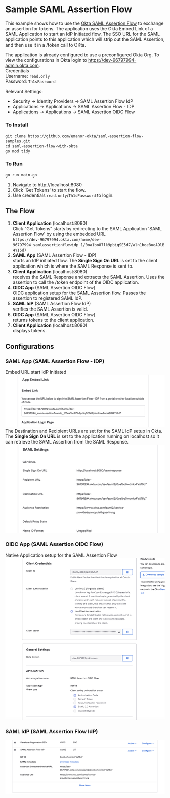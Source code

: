 # Sample SAML Assertion Flow

This example shows how to use the [Okta SAML Assertion Flow](https://developer.okta.com/docs/guides/implement-saml2/overview/) to exchange an assertion for tokens.
The application uses the Okta Embed Link of a SAML Application to start an IdP Initiated flow. The SSO URL for the SAML application points to this application which will strip out the SAML Assertion, and then use it in a /token call to OKta.  

The application is already configured to use a preconfigured Okta Org. To view the configurations in Okta login to https://dev-96797994-admin.okta.com.  
Credentials  
Username: `read.only`  
Password: `Th1sPassword`  

Relevant Settings:
* Security -> Identity Providers -> SAML Assertion Flow IdP
* Applications -> Applications -> SAML Assertion Flow - IDP
* Applications -> Applications -> SAML Assertion OIDC Flow


### To Install
```
git clone https://github.com/emanor-okta/saml-assertion-flow-samples.git
cd saml-assertion-flow-with-okta
go mod tidy
```

### To Run
```
go run main.go
```  

1. Navigate to http://localhost:8080   
2. Click 'Get Tokens' to start the flow.   
3. Use credentials `read.only`/`Th1sPassword` to login. 
    
     
     
## The Flow
1. **Client Application** (localhost:8080)     
Click "Get Tokens" starts by redirecting to the SAML Application 'SAML Assertion Flow' by using the embedded URL    
`https://dev-96797994.okta.com/home/dev-96797994_samlassertionflowidp_1/0oa1bo87lk9pbiqSE5d7/aln1boe8uoA9lB4YI5d7`  
2. **SAML App** (SAML Assertion Flow - IDP)    
starts an IdP initiated flow. The **Single Sign On URL** is set to the client application which is where the SAML Response is sent to.
3. **Client Application** (localhost:8080)    
receives the SAML Response and extracts the SAML Assertion. Uses the assertion to call the /token endpoint of the OIDC application.
4. **OIDC App** (SAML Assertion OIDC Flow)     
OIDC application setup for the SAML Assertion flow. Passes the assertion to registered SAML IdP.
5. **SAML IdP** (SAML Assertion Flow IdP)     
verifies the SAML Assertion is  valid.
6. **OIDC App** (SAML Assertion OIDC Flow)     
returns tokens to the client application.
7. **Client Application** (localhost:8080)     
displays tokens.

     
     
 ## Configurations 
 ### SAML App (SAML Assertion Flow - IDP)
 Embed URL start IdP Initiated
![saml-1](.img/saml-1.png)
The Destination and Recipient URLs are set for the SAML IdP setup in Okta. The **Single Sign On URL** is set to the application running on localhost so it can retrieve the SAML Assertion from the SAML Response.
![saml-2](.img/saml-2.png)
    
### OIDC App (SAML Assertion OIDC Flow)
Native Application setup for the SAML Assertion Flow
![oidc](.img/oidc.png)    
     
### SAML IdP (SAML Assertion Flow IdP)
![oidc](.img/saml-idp.png) 
